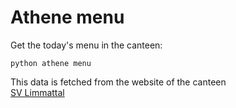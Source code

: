 <link rel="stylesheet" href="/athene/static/styles/standard.css">

# Athene menu

Get the today's menu in the canteen:
```
python athene menu
```

This data is fetched from the website of the canteen \
[SV Limmattal](https://kanti-limmattal.sv-restaurant.ch/de/menuplan/ "SV Limmattal Website")
